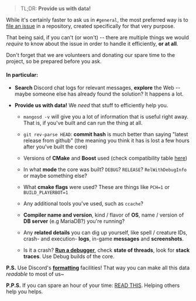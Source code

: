 > TL;DR: **Provide us with data!**

While it's certainly faster to ask us in `#general`,
the most preferred way is to [file an issue][1] in a repository, created specifically for that very purpose.

That being said, if you can't (or won't) -- there are multiple things we would _require_ to know about the issue in order to handle it efficiently, __or at all__.

Don't forget that we are volunteers and donating our spare time to the project, so be prepared before you ask.


#### In particular:
- **Search** Discord chat logs for relevant messages, **explore** the Web -- maybe someone else has already found the solution? It happens a lot.

- **Provide us with data!** We _need_ that stuff to efficiently help you.

  - `mangosd -v` will give you a lot of information that is useful right away. That is, if you've built and can run the thing at all.

  - `git rev-parse HEAD`: **commit hash** is much better than saying "latest release from github" (the meaning you think it has is lost a few hours after you've built the core)

  - Versions of **CMake** and **Boost** used (check compatibility table [here][3])

  - In what **mode** the core was built? `DEBUG`? `RELEASE`? `RelWithDebugInfo` or maybe something else?
  
  - What **cmake flags** were used? These are things like `PCH=1` or `BUILD_PLAYERBOT=1`
  
  - Any additional tools you've used, such as `ccache`?

  - **Compiler name and version**, kind / flavor of **OS**, name / version of **DB server** (e.g MariaDB?) you're running?

  - Any **related details** you can dig up yourself, like spell / creature IDs, crash- and execution- **logs**, in-game **messages** and **screenshots**.

  - Is it a crash? [**Run a debugger**][4], check **state of threads**, look for **stack traces**. Use Debug builds of the core.


**P.S.** Use Discord's [**formatting**][2] facilities! That way you can make all this data _readable_ to most of us~

**P.P.S.** If you can spare an hour of your time: [READ THIS][0]. Helping others help you helps.


[0]: http://www.catb.org/~esr/faqs/smart-questions.html
[1]: https://github.com/cmangos/issues/issues/new/choose
[2]: https://support.discordapp.com/hc/en-us/articles/210298617-Markdown-Text-101-Chat-Formatting-Bold-Italic-Underline-
[3]: https://gist.github.com/Levitanious/d3756fd1634c7be58c51add9466bbe2e
[4]: https://duckduckgo.com/?q=how+to+use+gdb&t=ffab&ia=web
